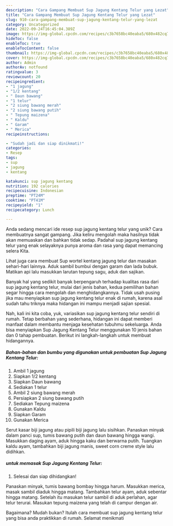 ```yaml
---
description: "Cara Gampang Membuat Sup Jagung Kentang Telur yang Lezat"
title: "Cara Gampang Membuat Sup Jagung Kentang Telur yang Lezat"
slug: 910-cara-gampang-membuat-sup-jagung-kentang-telur-yang-lezat
category: Uncategorized
date: 2022-09-24T16:45:04.389Z
image: https://img-global.cpcdn.com/recipes/c3b7658bc40eaba5/680x482cq70/sup-jagung-kentang-telur-foto-resep-utama.jpg
hideToc: false
enableToc: true
enableTocContent: false
thumbnail: https://img-global.cpcdn.com/recipes/c3b7658bc40eaba5/680x482cq70/sup-jagung-kentang-telur-foto-resep-utama.jpg
cover: https://img-global.cpcdn.com/recipes/c3b7658bc40eaba5/680x482cq70/sup-jagung-kentang-telur-foto-resep-utama.jpg
author: Admin
authorAv: notfound
ratingvalue: 3
reviewcount: 20
recipeingredient:
- "1 jagung"
- "1/2 kentang"
- " Daun bawang"
- "1 telur"
- "2 siung bawang merah"
- "2 siung bawang putih"
- " Tepung maizena"
- " Kaldu"
- " Garam"
- " Merica"
recipeinstructions:

- "Sudah jadi dan siap dinikmati!"
categories:
- Resep
tags:
- sup
- jagung
- kentang

katakunci: sup jagung kentang 
nutrition: 192 calories
recipecuisine: Indonesian
preptime: "PT24M"
cooktime: "PT41M"
recipeyield: "1"
recipecategory: Lunch

---
```





Anda sedang mencari ide resep sup jagung kentang telur yang unik? Cara membuatnya sangat gampang. Jika keliru mengolah maka hasilnya tidak akan memuaskan dan bahkan tidak sedap. Padahal sup jagung kentang telur yang enak selayaknya punya aroma dan rasa yang dapat memancing selera Kita.





Lihat juga cara membuat Sup wortel kentang jagung telur dan masakan sehari-hari lainnya. Aduk sambil bumbui dengan garam dan lada bubuk. Matikan api lalu masukkan larutan tepung sagu, aduk dan sajikan.

Banyak hal yang sedikit banyak berpengaruh terhadap kualitas rasa dari sup jagung kentang telur, mulai dari jenis bahan, kedua pemilihan bahan segar hingga cara mengolah dan menghidangkannya. Tidak usah pusing jika mau menyiapkan sup jagung kentang telur enak di rumah, karena asal sudah tahu triknya maka hidangan ini mampu menjadi sajian spesial.






Nah, kali ini kita coba, yuk, variasikan sup jagung kentang telur sendiri di rumah. Tetap berbahan yang sederhana, hidangan ini dapat memberi manfaat dalam membantu menjaga kesehatan tubuhmu sekeluarga. Anda bisa menyiapkan Sup Jagung Kentang Telur menggunakan 10 jenis bahan dan 0 tahap pembuatan. Berikut ini langkah-langkah untuk membuat hidangannya.

<!--inarticleads1-->

##### Bahan-bahan dan bumbu yang digunakan untuk pembuatan Sup Jagung Kentang Telur:

1. Ambil 1 jagung
1. Siapkan 1/2 kentang
1. Siapkan  Daun bawang
1. Sediakan 1 telur
1. Ambil 2 siung bawang merah
1. Persiapkan 2 siung bawang putih
1. Sediakan  Tepung maizena
1. Gunakan  Kaldu
1. Siapkan  Garam
1. Gunakan  Merica


Serut kasar biji jagung atau pipili biji jagung lalu sisihkan. Panaskan minyak dalam panci sup, tumis bawang putih dan daun bawang hingga wangi. Masukkan daging ayam, aduk hingga kaku dan berwarna putih. Tuangkan kaldu ayam, tambahkan biji jagung manis, sweet corn creme style lalu didihkan. 

<!--inarticleads2-->

#####  untuk memasak Sup Jagung Kentang Telur:


1. Selesai dan siap dihidangkan!

Panaskan minyak, tumis bawang bombay hingga harum. Masukkan merica, masak sambil diaduk hingga matang. Tambahkan telur ayam, aduk sebentar hingga matang. Setelah itu masukan telur sambil di aduk perlahan, agar telur terurai. Masukan tepung maizena yang telah di campur dengan air. 

Bagaimana? Mudah bukan? Itulah cara membuat sup jagung kentang telur yang bisa anda praktikkan di rumah. Selamat menikmati
